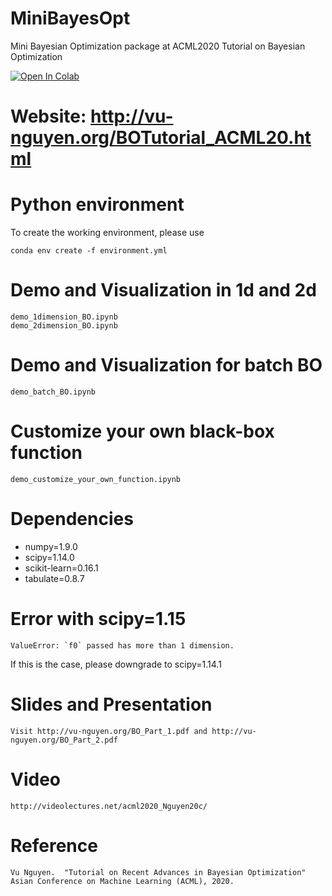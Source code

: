 # MiniBayesOpt
Mini Bayesian Optimization package at ACML2020 Tutorial on Bayesian Optimization

[![Open In Colab](https://colab.research.google.com/assets/colab-badge.svg)](https://colab.research.google.com/drive/1-rAr71cNaeu-E-Y75fXdrT_QwgS6gf7r)

# Website: http://vu-nguyen.org/BOTutorial_ACML20.html

# Python environment
To create the working environment, please use
```
conda env create -f environment.yml
```

# Demo and Visualization in 1d and 2d
```
demo_1dimension_BO.ipynb
demo_2dimension_BO.ipynb
```

# Demo and Visualization for batch BO
```
demo_batch_BO.ipynb
```

# Customize your own black-box function
```
demo_customize_your_own_function.ipynb
```

# Dependencies
* numpy=1.9.0
* scipy=1.14.0
* scikit-learn=0.16.1
* tabulate=0.8.7

# Error with scipy=1.15
```
ValueError: `f0` passed has more than 1 dimension.
```
If this is the case, please downgrade to scipy=1.14.1

# Slides and Presentation
```
Visit http://vu-nguyen.org/BO_Part_1.pdf and http://vu-nguyen.org/BO_Part_2.pdf
```

# Video
```
http://videolectures.net/acml2020_Nguyen20c/
```

# Reference
```
Vu Nguyen.  "Tutorial on Recent Advances in Bayesian Optimization" Asian Conference on Machine Learning (ACML), 2020.
```
